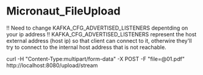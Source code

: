 # Micronaut_FileUpload

!! Need to change KAFKA_CFG_ADVERTISED_LISTENERS depentding on your ip address !!
KAFKA_CFG_ADVERTISED_LISTENERS represent the host external address (host ip) so that client can connect to it, otherwire they'll try to connect to the internal host address that is not reachable.


curl -H "Content-Type:multipart/form-data" -X POST -F "file=@01.pdf" http://localhost:8080/upload/stream